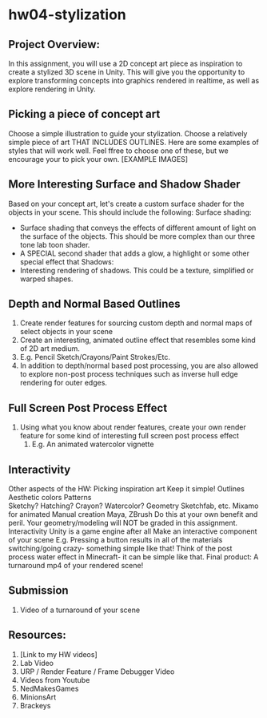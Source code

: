 # hw04-stylization

## Project Overview:
In this assignment, you will use a 2D concept art piece as inspiration to create a stylized 3D scene in Unity. This will give you the opportunity to explore transforming concepts into graphics rendered in realtime, as well as explore rendering in Unity.

## Picking a piece of concept art
Choose a simple illustration to guide your stylization. Choose a relatively simple piece of art THAT INCLUDES OUTLINES. Here are some examples of styles that will work well. Feel ffree to choose one of these, but we encourage your to pick your own.
[EXAMPLE IMAGES]


## More Interesting Surface and Shadow Shader
Based on your concept art, let's create a custom surface shader for the objects in your scene. This should include the following:
Surface shading:
  * Surface shading that conveys the effects of different amount of light on the surface of the objects. This should be more complex than our three tone lab toon shader.
  * A SPECIAL second shader that adds a glow, a highlight or some other special effect that
Shadows:
* Interesting rendering of shadows. This could be a texture, simplified or warped shapes.

## Depth and Normal Based Outlines
1. Create render features for sourcing custom depth and normal maps of select objects in your scene
2. Create an interesting, animated outline effect that resembles some kind of 2D art medium.
  1. E.g. Pencil Sketch/Crayons/Paint Strokes/Etc.
  2. In addition to depth/normal based post processing, you are also allowed to explore non-post process techniques such as inverse hull edge rendering for outer edges. 

## Full Screen Post Process Effect
1. Using what you know about render features, create your own render feature for some kind of interesting full screen post process effect
    1. E.g. An animated watercolor vignette


## Interactivity


Other aspects of the HW:
Picking inspiration art
Keep it simple!
Outlines
Aesthetic colors
Patterns	
Sketchy? Hatching? Crayon? Watercolor?
Geometry
Sketchfab, etc.
Mixamo for animated
Manual creation
Maya, ZBrush
Do this at your own benefit and peril. Your geometry/modeling will NOT be graded in this assignment. 
Interactivity
Unity is a game engine after all
Make an interactive component of your scene
E.g. Pressing a button results in all of the materials switching/going crazy- something simple like that!
Think of the post process water effect in Minecraft- it can be simple like that.
Final product:
A turnaround mp4 of your rendered scene!

## Submission
1. Video of a turnaround of your scene

## Resources:
1. [Link to my HW videos]
2. Lab Video
3. URP / Render Feature / Frame Debugger Video
4. Videos from Youtube
  1. NedMakesGames
  2. MinionsArt
  3. Brackeys
